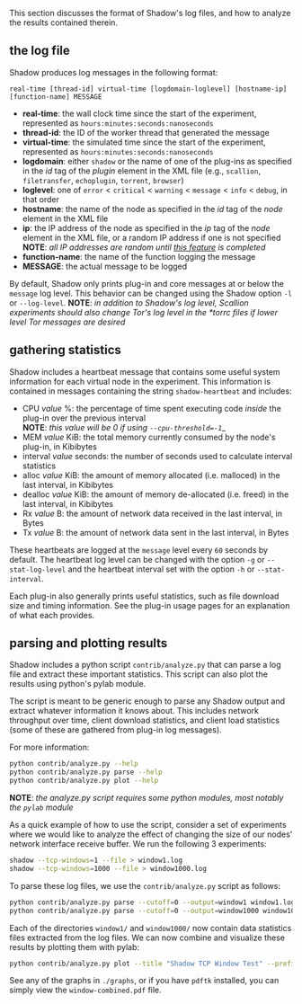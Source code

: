 This section discusses the format of Shadow's log files, and how to analyze the results contained therein.

## the log file

Shadow produces log messages in the following format:

```
real-time [thread-id] virtual-time [logdomain-loglevel] [hostname-ip] [function-name] MESSAGE
```

+ **real-time**: the wall clock time since the start of the experiment, represented as `hours:minutes:seconds:nanoseconds`
+ **thread-id**: the ID of the worker thread that generated the message
+ **virtual-time**: the simulated time since the start of the experiment, represented as `hours:minutes:seconds:nanoseconds`
+ **logdomain**: either `shadow` or the name of one of the plug-ins as specified in the _id_ tag of the _plugin_ element in the XML file (e.g., `scallion`, `filetransfer`, `echoplugin`, `torrent`, `browser`)
+ **loglevel**: one of `error` < `critical` < `warning` < `message` < `info` < `debug`, in that order
+ **hostname**: the name of the node as specified in the _id_ tag of the _node_ element in the XML file
+ **ip**: the IP address of the node as specified in the _ip_ tag of the _node_ element in the XML file, or a random IP address if one is not specified  
**NOTE**: _all IP addresses are random until [this feature](https://github.com/shadow/shadow/issues/39) is completed_
+ **function-name**: the name of the function logging the message
+ **MESSAGE**: the actual message to be logged

By default, Shadow only prints plug-in and core messages at or below the `message` log level. This behavior can be changed using the Shadow option `-l` or `--log-level`. **NOTE**: _in addition to Shadow's log level, Scallion experiments should also change Tor's log level in the *torrc files if lower level Tor messages are desired_

## gathering statistics

Shadow includes a heartbeat message that contains some useful system information for each virtual node in the experiment. This information is contained in messages containing the string `shadow-heartbeat` and includes:

+ CPU _value_ %: the percentage of time spent executing code _inside_ the plug-in over the previous interval  
**NOTE**: _this value will be 0 if using `--cpu-threshold=-1`__
+ MEM _value_ KiB: the total memory currently consumed by the node's plug-in, in Kibibytes
+ interval _value_ seconds: the number of seconds used to calculate interval statistics
+ alloc _value_ KiB: the amount of memory allocated (i.e. malloced) in the last interval, in Kibibytes
+ dealloc _value_ KiB: the amount of memory de-allocated (i.e. freed) in the last interval, in Kibibytes
+ Rx _value_ B: the amount of network data received in the last interval, in Bytes
+ Tx _value_ B: the amount of network data sent in the last interval, in Bytes

These heartbeats are logged at the `message` level every `60` seconds by default.  The heartbeat log level can be changed with the option `-g` or `--stat-log-level` and the heartbeat interval set with the option `-h` or `--stat-interval`.

Each plug-in also generally prints useful statistics, such as file download size and timing information. See the plug-in usage pages for an explanation of what each provides.

## parsing and plotting results

Shadow includes a python script `contrib/analyze.py` that can parse a log file and extract these important statistics. This script can also plot the results using python's pylab module.

The script is meant to be generic enough to parse any Shadow output and extract whatever information it knows about. This includes network throughput over time, client download statistics, and client load statistics (some of these are gathered from plug-in log messages).

For more information:
```bash
python contrib/analyze.py --help
python contrib/analyze.py parse --help
python contrib/analyze.py plot --help
```

**NOTE**: _the analyze.py script requires some python modules, most notably the `pylab` module_

As a quick example of how to use the script, consider a set of experiments where we would like to analyze the effect of changing the size of our nodes' network interface receive buffer. We run the following 3 experiments:

```bash
shadow --tcp-windows=1 --file > window1.log
shadow --tcp-windows=1000 --file > window1000.log
```

To parse these log files, we use the `contrib/analyze.py` script as follows:

```bash
python contrib/analyze.py parse --cutoff=0 --output=window1 window1.log
python contrib/analyze.py parse --cutoff=0 --output=window1000 window1000.log
```

Each of the directories `window1/` and `window1000/` now contain data statistics files extracted from the log files. We can now combine and visualize these results by plotting them with pylab:

```bash
python contrib/analyze.py plot --title "Shadow TCP Window Test" --prefix "window" --data window1/ "1 packet" --data window1000/ "1000 packets"
```

See any of the graphs in `./graphs`, or if you have `pdftk` installed, you can simply view the `window-combined.pdf` file.